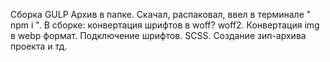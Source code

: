 Сборка GULP
Архив в папке. Скачал, распаковал, ввел в терминале " npm i ".
В сборке: конвертация шрифтов в woff? woff2. Конвертация img в webp формат. Подключение шрифтов. SCSS. Создание зип-архива проекта и тд.
